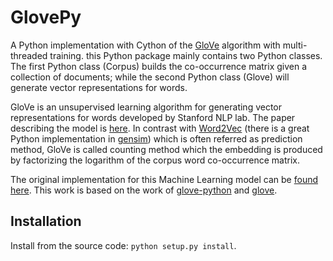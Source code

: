 # GlovePy

A Python implementation with Cython of the [GloVe](http://www-nlp.stanford.edu/projects/glove/) algorithm with multi-threaded training.
this Python package mainly contains two Python classes. The first Python class (Corpus) builds the co-occurrence matrix given a collection of
documents; while the second Python class (Glove) will generate vector representations for words.

GloVe is an unsupervised learning algorithm for generating vector representations for words developed by Stanford NLP lab.
The paper describing the model is [here](http://nlp.stanford.edu/projects/glove/glove.pdf). In contrast with
[Word2Vec](https://code.google.com/p/word2vec/) (there is a great Python implementation in [gensim](http://radimrehurek.com/gensim/models/word2vec.html))
which is often referred as prediction method, GloVe is called counting method which the embedding is produced by factorizing the logarithm of the
corpus word co-occurrence matrix.

The original implementation for this Machine Learning model can be [found here](http://nlp.stanford.edu/projects/glove/). This work is based on the work of [glove-python](https://github.com/maciejkula/glove-python) and [glove](https://github.com/JonathanRaiman/glove).

## Installation

Install from the source code: `python setup.py install`.

